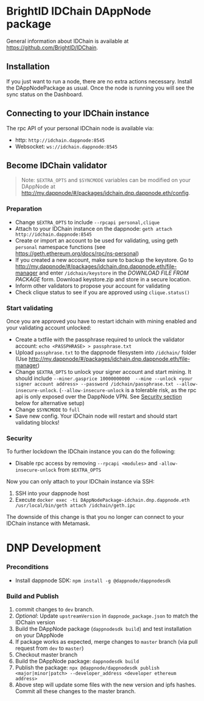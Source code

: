 # BrightID IDChain DAppNode package

General information about IDChain is available at https://github.com/BrightID/IDChain.

## Installation
If you just want to run a node, there are no extra actions necessary. Install the DAppNodePackage as usual.
Once the node is running you will see the sync status on the Dashboard.

## Connecting to your IDChain instance
The rpc API of your personal IDChain node is available via:
 - http: `http://idchain.dappnode:8545`
 - Websocket: `ws://idchain.dappnode:8545`

## Become IDChain validator
> Note: `$EXTRA_OPTS` and `$SYNCMODE` variables can be modified on your DAppNode at http://my.dappnode/#/packages/idchain.dnp.dappnode.eth/config.

### Preparation
 - Change `$EXTRA_OPTS` to include `--rpcapi personal,clique`
 - Attach to your IDChain instance on the dappnode: `geth attach http://idchain.dappnode:8545`
 - Create or import an account to be used for validating, using geth `personal` namespace functions 
 (see https://geth.ethereum.org/docs/rpc/ns-personal)
 - If you created a new account, make sure to backup the keystore. Go to 
 http://my.dappnode/#/packages/idchain.dnp.dappnode.eth/file-manager and enter `/idchain/keystore` 
 in the _DOWNLOAD FILE FROM PACKAGE_ form. Download keystore.zip and store in a secure location.
 - Inform other validators to propose your account for validating
 - Check clique status to see if you are approved using `clique.status()`

### Start validating
 Once you are approved you have to restart idchain with mining enabled and your validating account unlocked:
 - Create a txtfile with the passphrase required to unlock the validator account: `echo <PASSPHRASE> > passphrase.txt`
 - Upload `passphrase.txt` to the dappnode filesystem into `/idchain/` folder (Use http://my.dappnode/#/packages/idchain.dnp.dappnode.eth/file-manager)
 - Change `$EXTRA_OPTS` to unlock your signer account and start mining. It should include `--miner.gasprice 10000000000 
 --mine --unlock <your signer account address> --password /idchain/passphrase.txt --allow-insecure-unlock`. (`--allow-insecure-unlock`
 is a tolerable risk, as the rpc api is only exposed over the DappNode VPN. See [Security section](#Security) below for alternative setup)
 - Change `$SYNCMODE` to `full`
 - Save new config. Your IDChain node will restart and should start validating blocks!

### Security
To further lockdown the IDChain instance you can do the following:
- Disable rpc access by removing `--rpcapi <modules>` and `-allow-insecure-unlock` from `$EXTRA_OPTS`

Now you can only attach to your IDChain instance via SSH:
1. SSH into your dappnode host
1. Execute ```docker exec -ti DAppNodePackage-idchain.dnp.dappnode.eth /usr/local/bin/geth attach /idchain/geth.ipc```

The downside of this change is that you no longer can connect to your IDChain instance with Metamask.

# DNP Development

### Preconditions
 - Install dappnode SDK: `npm install -g @dappnode/dappnodesdk`

### Build and Publish
1. commit changes to `dev` branch. 
1. *Optional*: Update `upstreamVersion` in `dappnode_package.json` to match the IDChain version
1. Build the DAppNode package (`dappnodesdk build`) and test installation on your DAppNode 
1. If package works as expected, merge changes to `master` branch (via pull request from `dev` to `master`)
1. Checkout master branch
1. Build the DAppNode package: `dappnodesdk build`
1. Publish the package: `npx @dappnode/dappnodesdk publish <major|minor|patch> --developer_address <developer ethereum address>`
1. Above step will update some files with the new version and ipfs hashes. Commit all these changes to the master branch.
